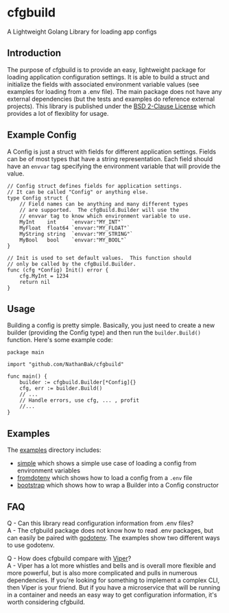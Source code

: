 # cfgbuild
A Lightweight Golang Library for loading app configs

## Introduction
The purpose of cfgbuild is to provide an easy, lightweight package for loading application configuration settings.  It is able to build a struct and initialize the fields with associated environment variable values (see examples for loading from a .env file).  The main package does not have any external dependencies (but the tests and examples do reference external projects).  This library is published under the [BSD 2-Clause License](LICENSE) which provides a lot of flexiblity for usage.

## Example Config

A Config is just a struct with fields for different application settings.  Fields can be of most types that have a string representation.  Each field should have an `envvar` tag specifying the environment variable that will provide the value. 

```golang
// Config struct defines fields for application settings.
// It can be called "Config" or anything else.
type Config struct {
    // Field names can be anything and many different types
    // are supported.  The cfgBuild.Builder will use the 
    // envvar tag to know which environment variable to use.
	MyInt    int     `envvar:"MY_INT"`
	MyFloat  float64 `envvar:"MY_FLOAT"`
	MyString string  `envvar:"MY_STRING"`
	MyBool   bool    `envvar:"MY_BOOL"`
}

// Init is used to set default values.  This function should
// only be called by the cfgBuild.Builder.
func (cfg *Config) Init() error {
	cfg.MyInt = 1234
	return nil
}
```

## Usage
Building a config is pretty simple.  Basically, you just need to create a new builder (providing the Config type) and then run the `builder.Build()` function.  Here's some example code:
```golang
package main

import "github.com/NathanBak/cfgbuild"

func main() {
	builder := cfgbuild.Builder[*Config]{}
	cfg, err := builder.Build()
	// ...
    // Handle errors, use cfg, ... , profit
    //...
}

```

## Examples
The [examples](examples/) directory includes:
- [simple](examples/simple/) which shows a simple use case of loading a config from environment variables
- [fromdotenv](examples/fromdotenv/) which shows how to load a config from a `.env` file
- [bootstrap](examples/bootstrap/) which shows how to wrap a Builder into a Config constructor

## FAQ
 Q - Can this library read configuration information from .env files?<br>
A - The cfgbuild package does not know how to read .env packages, but can easily be paired with [godotenv](https://github.com/joho/godotenv).  The examples show two different ways to use godotenv. 

Q - How does cfgbuild compare with [Viper](https://github.com/spf13/viper)?
<br>
A - Viper has a lot more whistles and bells and is overall more flexible and more powerful, but is also more complicated and pulls in numerous dependencies.  If you're looking for something to implement a complex CLI, then Viper is your friend.  But if you have a microservice that will be running in a container and needs an easy way to get configuration information, it's worth considering cfgbuild.